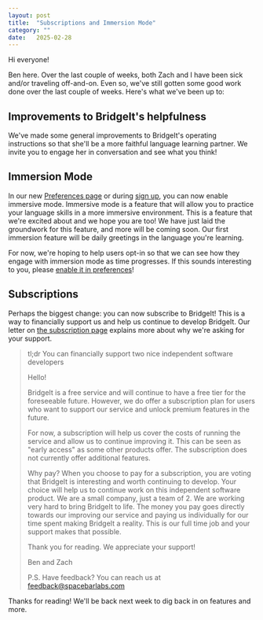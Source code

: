 ```yaml
---
layout: post
title:  "Subscriptions and Immersion Mode"
category: ""
date:   2025-02-28
---
```


Hi everyone!

Ben here.  Over the last couple of weeks, both Zach and I have been sick and/or traveling off-and-on.  Even so, we've still gotten some good work done over the last couple of weeks.  Here's what we've been up to:

## Improvements to BridgeIt's helpfulness

We've made some general improvements to BridgeIt's operating instructions so that she'll be a more faithful language learning partner.  We invite you to engage her in conversation and see what you think!

## Immersion Mode

In our new [Preferences page](https://apps.spacebarlabs.com/preferences) or during [sign up](https://apps.spacebarlabs.com/users/sign_up), you can now enable immersive mode.  Immersive mode is a feature that will allow you to practice your language skills in a more immersive environment.  This is a feature that we're excited about and we hope you are too!  We have just laid the groundwork for this feature, and more will be coming soon.  Our first immersion feature will be daily greetings in the language you're learning.

For now, we're hoping to help users opt-in so that we can see how they engage with immersion mode as time progresses.  If this sounds interesting to you, please [enable it in preferences](https://apps.spacebarlabs.com/preferences)!

## Subscriptions

Perhaps the biggest change: you can now subscribe to BridgeIt!  This is a way to financially support us and help us continue to develop BridgeIt.  Our letter on [the subscription page](https://apps.spacebarlabs.com/subscription) explains more about why we're asking for your support.

> tl;dr You can financially support two nice independent software developers
>
> Hello!
>
> BridgeIt is a free service and will continue to have a free tier for the foreseeable future. However, we do offer a subscription plan for users who want to support our service and unlock premium features in the future.
>
> For now, a subscription will help us cover the costs of running the service and allow us to continue improving it. This can be seen as "early access" as some other products offer. The subscription does not currently offer additional features.
>
> Why pay? When you choose to pay for a subscription, you are voting that BridgeIt is interesting and worth continuing to develop. Your choice will help us to continue work on this independent software product. We are a small company, just a team of 2. We are working very hard to bring BridgeIt to life. The money you pay goes directly towards our improving our service and paying us individually for our time spent making BridgeIt a reality. This is our full time job and your support makes that possible.
>
> Thank you for reading. We appreciate your support!
>
> Ben and Zach
>
> P.S. Have feedback? You can reach us at feedback@spacebarlabs.com

Thanks for reading!  We'll be back next week to dig back in on features and more.
